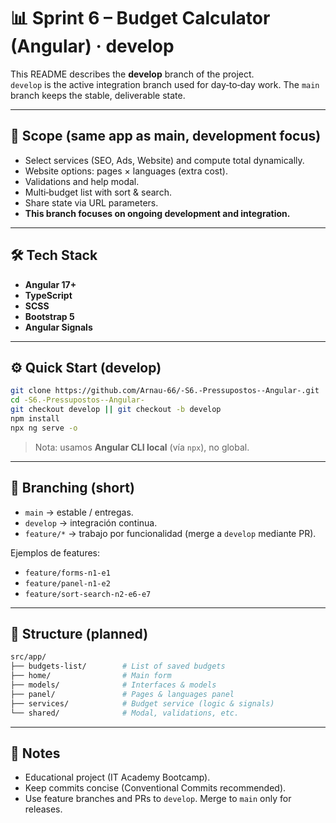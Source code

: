 # 📊 Sprint 6 – Budget Calculator (Angular) · develop

This README describes the **develop** branch of the project.  
`develop` is the active integration branch used for day‑to‑day work. The `main` branch keeps the stable, deliverable state.

---

## 🚀 Scope (same app as main, development focus)

- Select services (SEO, Ads, Website) and compute total dynamically.
- Website options: pages × languages (extra cost).
- Validations and help modal.
- Multi‑budget list with sort & search.
- Share state via URL parameters.
- **This branch focuses on ongoing development and integration.**

---

## 🛠️ Tech Stack

- **Angular 17+**
- **TypeScript**
- **SCSS**
- **Bootstrap 5**
- **Angular Signals**

---

## ⚙️ Quick Start (develop)

```bash
git clone https://github.com/Arnau-66/-S6.-Pressupostos--Angular-.git
cd -S6.-Pressupostos--Angular-
git checkout develop || git checkout -b develop
npm install
npx ng serve -o
```

> Nota: usamos **Angular CLI local** (vía `npx`), no global.

---

## 🌿 Branching (short)

- `main` → estable / entregas.
- `develop` → integración continua.
- `feature/*` → trabajo por funcionalidad (merge a `develop` mediante PR).

Ejemplos de features:
- `feature/forms-n1-e1`
- `feature/panel-n1-e2`
- `feature/sort-search-n2-e6-e7`

---

## 📂 Structure (planned)

```bash
src/app/
├── budgets-list/        # List of saved budgets
├── home/                # Main form
├── models/              # Interfaces & models
├── panel/               # Pages & languages panel
├── services/            # Budget service (logic & signals)
└── shared/              # Modal, validations, etc.
```

---

## 📌 Notes

- Educational project (IT Academy Bootcamp).
- Keep commits concise (Conventional Commits recommended).
- Use feature branches and PRs to `develop`. Merge to `main` only for releases.
